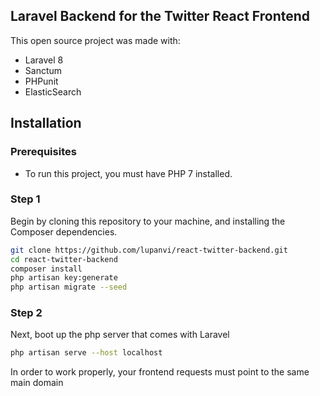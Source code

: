 ## Laravel Backend for the Twitter React Frontend

This open source project was made with:

* Laravel 8
* Sanctum
* PHPunit
* ElasticSearch

## Installation

### Prerequisites

* To run this project, you must have PHP 7 installed.

### Step 1

 Begin by cloning this repository to your machine, and installing the Composer dependencies.

```bash
git clone https://github.com/lupanvi/react-twitter-backend.git
cd react-twitter-backend
composer install
php artisan key:generate
php artisan migrate --seed
```

### Step 2

Next, boot up the php server that comes with Laravel

```bash
php artisan serve --host localhost
```

In order to work properly, your frontend requests must point to the same main domain